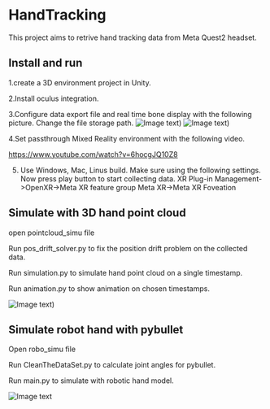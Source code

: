# HandTracking
This project aims to retrive hand tracking data from Meta Quest2 headset.
## Install and run
1.create a 3D environment project in Unity.

2.Install oculus integration.

3.Configure data export file and real time bone display with the following picture. Change the file storage path.
![Image text](https://user-images.githubusercontent.com/78681139/258791096-8a1c00eb-508e-42cc-8794-871f1ac857b9.png)​​​)
![Image text](https://user-images.githubusercontent.com/78681139/258790886-91df5a8c-60b9-4369-994b-2f91bec450a9.png))

4.Set passthrough Mixed Reality environment with the following video.

https://www.youtube.com/watch?v=6hocgJQ10Z8

5. Use Windows, Mac, Linus build. Make sure using the following settings. Now press play button to start collecting data.
XR Plug-in Management->OpenXR->Meta XR feature group
Meta XR->Meta XR Foveation
## Simulate with 3D hand point cloud
open pointcloud_simu file

Run pos_drift_solver.py to fix the position drift problem on the collected data.

Run simulation.py to simulate hand point cloud on a single timestamp.

Run animation.py to show animation on chosen timestamps.

![Image text](https://user-images.githubusercontent.com/78681139/258797009-6589935b-3bb4-4a52-a3ed-1fbe2800d9bc.png))
## Simulate robot hand with pybullet
Open robo_simu file

Run CleanTheDataSet.py to calculate joint angles for pybullet.

Run main.py to simulate with robotic hand model.

![Image text](https://user-images.githubusercontent.com/78681139/258797028-77e228e8-4721-4068-a170-8101a9cc0e22.png)
